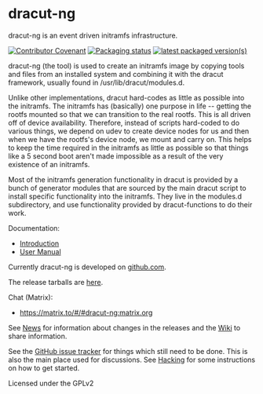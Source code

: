 dracut-ng
=========

dracut-ng is an event driven initramfs infrastructure.

[![Contributor Covenant](https://img.shields.io/badge/Contributor%20Covenant-v2.0%20adopted-ff69b4.svg)](docs/CODE_OF_CONDUCT.md)
[![Packaging status](https://repology.org/badge/tiny-repos/dracut.svg)](https://repology.org/project/dracut/versions)
[![latest packaged version(s)](https://repology.org/badge/latest-versions/dracut.svg)](https://repology.org/project/dracut/versions)

dracut-ng (the tool) is used to create an initramfs image by copying tools
and files from an installed system and combining it with the
dracut framework, usually found in /usr/lib/dracut/modules.d.

Unlike other implementations, dracut hard-codes as little
as possible into the initramfs. The initramfs has
(basically) one purpose in life -- getting the rootfs mounted so that
we can transition to the real rootfs.  This is all driven off of
device availability.  Therefore, instead of scripts hard-coded to do
various things, we depend on udev to create device nodes for us and
then when we have the rootfs's device node, we mount and carry on.
This helps to keep the time required in the initramfs as little as
possible so that things like a 5 second boot aren't made impossible as
a result of the very existence of an initramfs.

Most of the initramfs generation functionality in dracut is provided by a bunch
of generator modules that are sourced by the main dracut script to install
specific functionality into the initramfs.  They live in the modules.d
subdirectory, and use functionality provided by dracut-functions to do their
work.

Documentation:
 - [Introduction](man/dracut.asc)
 - [User Manual](man/dracut.usage.asc)

Currently dracut-ng is developed on [github.com](https://github.com/dracut-ng/dracut-ng).

The release tarballs are [here](https://github.com/dracut-ng/dracut-ng/releases).

Chat (Matrix):
 - https://matrix.to/#/#dracut-ng:matrix.org

See [News](NEWS.md) for information about changes in the releases and
the [Wiki](https://github.com/dracut-ng/dracut-ng/wiki) to share information.

See the [GitHub issue tracker](https://github.com/dracut-ng/dracut-ng/issues) for
things which still need to be done. This is also the main place used for
discussions.
See [Hacking](docs/HACKING.md) for some instructions on how to get started.


Licensed under the GPLv2
